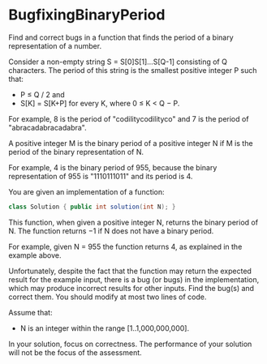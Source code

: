 # BugfixingBinaryPeriod

Find and correct bugs in a function that finds the period of a binary representation of a number.

Consider a non-empty string S = S[0]S[1]...S[Q-1] consisting of Q characters. The period of this string is the smallest positive integer P such that:

- P ≤ Q / 2 and
- S[K] = S[K+P] for every K, where 0 ≤ K < Q − P.

For example, 8 is the period of "codilitycodilityco" and 7 is the period of "abracadabracadabra".

A positive integer M is the binary period of a positive integer N if M is the period of the binary representation of N.

For example, 4 is the binary period of 955, because the binary representation of 955 is "1110111011" and its period is 4.

You are given an implementation of a function:

```java
class Solution { public int solution(int N); }
```

This function, when given a positive integer N, returns the binary period of N. The function returns −1 if N does not have a binary period.

For example, given N = 955 the function returns 4, as explained in the example above.

Unfortunately, despite the fact that the function may return the expected result for the example input, there is a bug (or bugs) in the implementation, which may produce incorrect results for other inputs. Find the bug(s) and correct them. You should modify at most two lines of code.

Assume that:

- N is an integer within the range [1..1,000,000,000].

In your solution, focus on correctness. The performance of your solution will not be the focus of the assessment.